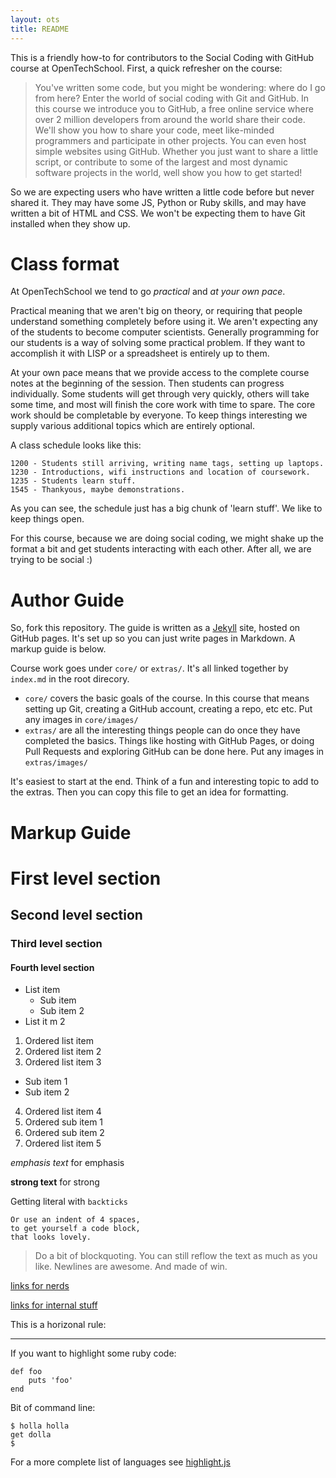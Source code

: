 ```yaml
---
layout: ots
title: README 
---
```


This is a friendly how-to for contributors to the Social Coding with GitHub
course at OpenTechSchool. First, a quick refresher on the course:

> You've written some code, but you might be wondering: where do I go from here? Enter the world of social coding with Git and GitHub. In this course we introduce you to GitHub, a free online service where over 2 million developers from around the world share their code. We'll show you how to share your code, meet like-minded programmers and participate in other projects. You can even host simple websites using GitHub. Whether you just want to share a little script, or contribute to some of the largest and most dynamic software projects in the world, well show you how to get started!

So we are expecting users who have written a little code before but never shared
it. They may have some JS, Python or Ruby skills, and may have written a bit of
HTML and CSS. We won't be expecting them to have Git installed when they show
up.

# Class format

At OpenTechSchool we tend to go *practical* and *at your own pace*.

Practical meaning that we aren't big on theory, or requiring that people
understand something completely before using it. We aren't expecting any of the
students to become computer scientists. Generally programming for our students
is a way of solving some practical problem. If they want to accomplish it with
LISP or a spreadsheet is entirely up to them.

At your own pace means that we provide access to the complete course notes at
the beginning of the session. Then students can progress individually. Some
students will get through very quickly, others will take some time, and most
will finish the core work with time to spare. The core work should be
completable by everyone. To keep things interesting we supply various
additional topics which are entirely optional.

A class schedule looks like this:

    1200 - Students still arriving, writing name tags, setting up laptops.
    1230 - Introductions, wifi instructions and location of coursework.
    1235 - Students learn stuff.
    1545 - Thankyous, maybe demonstrations.

As you can see, the schedule just has a big chunk of 'learn stuff'. We like to
keep things open.

For this course, because we are doing social coding, we might shake up the
format a bit and get students interacting with each other. After all, we are
trying to be social :)

# Author Guide

So, fork this repository. The guide is written as a [Jekyll](http://jekyllrb.com/)
site, hosted on GitHub pages. It's set up so you can just write pages in Markdown.
A markup guide is below.

Course work goes under `core/` or `extras/`. It's all linked together by
`index.md` in the root direcory.

* `core/` covers the basic goals of the course. In this course that means
  setting up Git, creating a GitHub account, creating a repo, etc etc. Put any
  images in `core/images/`
* `extras/` are all the interesting things people can do once they have
  completed the basics. Things like hosting with GitHub Pages, or doing Pull
  Requests and exploring GitHub can be done here. Put any images in
  `extras/images/`

It's easiest to start at the end. Think of a fun and interesting topic to add to
the extras. Then you can copy this file to get an idea for formatting.

# Markup Guide

# First level section
## Second level section
### Third level section
#### Fourth level section

* List item
  * Sub item
  * Sub item 2
* List it m 2

1. Ordered list item
2. Ordered list item 2
3. Ordered list item 3
  * Sub item 1
  * Sub item 2
4. Ordered list item 4
  1. Ordered sub item 1
  2. Ordered sub item 2
5. Ordered list item 5


*emphasis text* for emphasis

**strong text** for strong

Getting literal with `backticks`

    Or use an indent of 4 spaces,
    to get yourself a code block,
    that looks lovely.

> Do a bit of blockquoting. You can still reflow the text as much as you like.
Newlines are awesome.
And made of win.

[links for nerds](http://slashdot.org)

[links for internal stuff](section8.html)

This is a horizonal rule:

******

If you want to highlight some ruby code:

    def foo
        puts 'foo'
    end

Bit of command line:

    $ holla holla
    get dolla
    $ 

For a more complete list of languages see [highlight.js](http://softwaremaniacs.org/media/soft/highlight/test.html)

